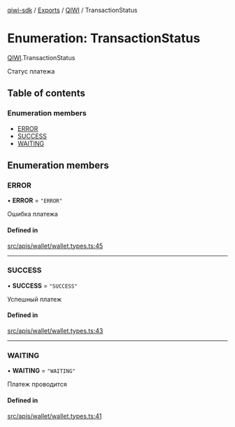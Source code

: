 [qiwi-sdk](../README.md) / [Exports](../modules.md) / [QIWI](../modules/QIWI.md) / TransactionStatus

# Enumeration: TransactionStatus

[QIWI](../modules/QIWI.md).TransactionStatus

Статус платежа

## Table of contents

### Enumeration members

- [ERROR](QIWI.TransactionStatus.md#error)
- [SUCCESS](QIWI.TransactionStatus.md#success)
- [WAITING](QIWI.TransactionStatus.md#waiting)

## Enumeration members

### ERROR

• **ERROR** = `"ERROR"`

Ошибка платежа

#### Defined in

[src/apis/wallet/wallet.types.ts:45](https://github.com/AlexXanderGrib/node-qiwi-sdk/blob/7ca37ed/src/apis/wallet/wallet.types.ts#L45)

___

### SUCCESS

• **SUCCESS** = `"SUCCESS"`

Успешный платеж

#### Defined in

[src/apis/wallet/wallet.types.ts:43](https://github.com/AlexXanderGrib/node-qiwi-sdk/blob/7ca37ed/src/apis/wallet/wallet.types.ts#L43)

___

### WAITING

• **WAITING** = `"WAITING"`

Платеж проводится

#### Defined in

[src/apis/wallet/wallet.types.ts:41](https://github.com/AlexXanderGrib/node-qiwi-sdk/blob/7ca37ed/src/apis/wallet/wallet.types.ts#L41)
